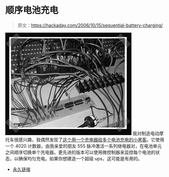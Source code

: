 # 顺序电池充电

> 原文：<https://hackaday.com/2006/10/15/sequential-battery-charging/>

![](img/1109e1dd6b597022b687dde85f36be84.png)
我对制造电动摩托车很感兴趣，我偶然发现了[这个用一个充电器给多个电池充电的小黑客](http://members.shaw.ca/kalikast/rcp/rcp.html)。它使用一个 4020 计数器，由我亲爱的朋友 555 脉冲激活一系列继电器对，在电池单元之间顺序切换单个充电器。更先进的版本可以使用微控制器来监控每个电池的状态，以确保均匀充电。如果你想建造一个超级 ups，这可能是有用的。

*   [永久链接](http://members.shaw.ca/kalikast/rcp/rcp.html)